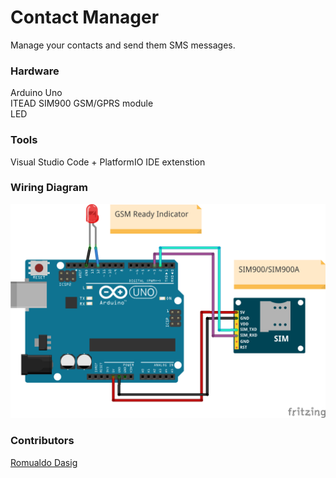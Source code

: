 Contact Manager
===============

Manage your contacts and send them SMS messages.

### Hardware

Arduino Uno \
ITEAD SIM900 GSM/GPRS module \
LED

### Tools

Visual Studio Code + PlatformIO IDE extenstion

### Wiring Diagram

![SIM900 Wiring Diagram](https://github.com/ElexParts/ContactManager/blob/master/img/sim900-wiring-diagram.png)

### Contributors

[Romualdo Dasig](https://github.com/dasigr)